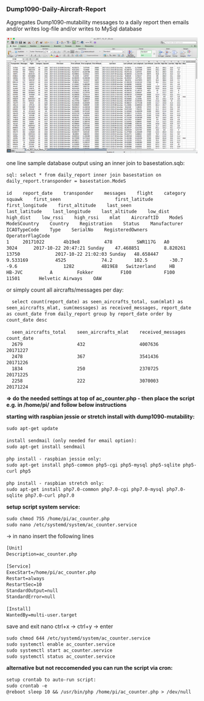 ### Dump1090-Daily-Aircraft-Report

Aggregates Dump1090-mutability messages to a daily report then emails and/or writes log-file and/or writes to MySql database

![Alt text](screen.png?raw=true "Sample Report")

one line sample database output using an inner join to basestation.sqb:

    sql: select * from daily_report inner join basestation on daily_report.transponder = basestation.ModeS

    id    report_date    transponder    messages    flight    category    squawk    first_seen                    first_latitude    first_longitude    first_altitude    last_seen                    last_latitude    last_longitude    last_altitude    low_dist    high_dist    low_rssi    high_rssi    mlat    AircraftID    ModeS    ModeSCountry    Country    Registration    Status    Manufacturer    ICAOTypeCode    Type    SerialNo    RegisteredOwners    OperatorFlagCode
    1     20171022       4b19e8         478         SWR117G   A0          3024      2017-10-22 20:47:21 Sunday    47.468851         8.820261           13750             2017-10-22 21:02:03 Sunday   48.658447        9.533169          4525             74.2        102.5        -30.7       -9.6                 1282          4B19E8   Switzerland     HB         HB-JVC          A         Fokker          F100            F100    11501       Helvetic Airways    OAW

or simply count all aircrafts/messages per day:

	  select count(report_date) as seen_aircrafts_total, sum(mlat) as seen_aircrafts_mlat, sum(messages) as received_messages, report_date as count_date from daily_report group by report_date order by count_date desc

	  seen_aircrafts_total    seen_aircrafts_mlat    received_messages    count_date
	  2679                    432                    4007636              20171227
	  2478                    367                    3541436              20171226
	  1834                    250                    2370725              20171225
	  2258                    222                    3070003              20171224
  
**=> do the needed settings at top of ac_counter.php - then place the script e.g. in /home/pi/ and follow below instructions**

**starting with raspbian jessie or stretch install with dump1090-mutability:**

    sudo apt-get update

    install sendmail (only needed for email option):
    sudo apt-get install sendmail

    php install - raspbian jessie only:
    sudo apt-get install php5-common php5-cgi php5-mysql php5-sqlite php5-curl php5

    php install - raspbian stretch only:
    sudo apt-get install php7.0-common php7.0-cgi php7.0-mysql php7.0-sqlite php7.0-curl php7.0


**setup script system service:**

    sudo chmod 755 /home/pi/ac_counter.php
    sudo nano /etc/systemd/system/ac_counter.service

-> in nano insert the following lines

    [Unit]
    Description=ac_counter.php
    
    [Service]
    ExecStart=/home/pi/ac_counter.php
    Restart=always
    RestartSec=10
    StandardOutput=null
    StandardError=null
    
    [Install]
    WantedBy=multi-user.target

save and exit nano ctrl+x -> ctrl+y -> enter

    sudo chmod 644 /etc/systemd/system/ac_counter.service
    sudo systemctl enable ac_counter.service
    sudo systemctl start ac_counter.service
    sudo systemctl status ac_counter.service
    
**alternative but not reccomended you can run the script via cron:**

    setup crontab to auto-run script:
    sudo crontab -e
    @reboot sleep 10 && /usr/bin/php /home/pi/ac_counter.php > /dev/null

